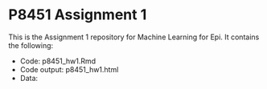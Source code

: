 # P8451 Assignment 1

This is the Assignment 1 repository for Machine Learning for Epi. It contains the following:

* Code: p8451_hw1.Rmd
* Code output: p8451_hw1.html
* Data: 